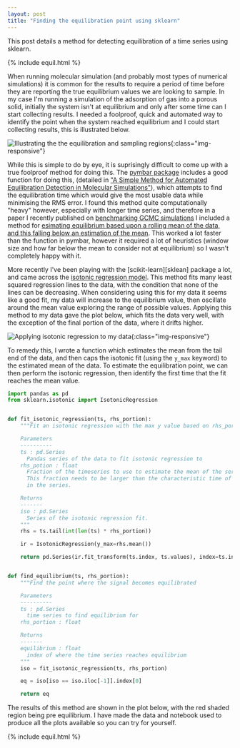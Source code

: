 ```yaml
---
layout: post
title: "Finding the equilibration point using sklearn"
---
```



This post details a method for detecting equilibration of a time series using sklearn.

{% include equil.html %}

When running molecular simulation (and probably most types of numerical simulations)
it is common for the results to require a period of time before they are reporting the true equilibrium values we are looking to sample.
In my case I'm running a simulation of the adsorption of gas into a porous solid,
initially the system isn't at equilibrium and only after some time can I start collecting results.
I needed a foolproof, quick and automated way to identify the point when the system reached equilibrium and I could start collecting results,
this is illustrated below.

![Illustrating the the equilibration and sampling regions]({{site.data}}/equil1.png){:class="img-responsive"}

While this is simple to do by eye, it is suprisingly difficult to come up with a true foolproof method for doing this.
The [pymbar package][pymbar] includes a good function for doing this, (detailed in ["A Simple Method for Automated Equilibration Detection in Molecular Simulations"][equilibration]),
which attempts to find the equilibration time which would give the most usable data while minimising the RMS error.
I found this method quite computationally "heavy" however, especially with longer time series,
and therefore in a paper I recently published on [benchmarking GCMC simulations][gcmcbenchmarking]
I included a method for [esimating equilibrium based upon a rolling mean of the data, and this falling below an estimation of the mean][rollingmean].
This worked a lot faster than the function in pymbar, however it required a lot of heuristics (window size and how far below the mean to consider not at equilibrium) so I wasn't completely happy with it.

More recently I've been playing with the [scikit-learn][sklean] package a lot,
and came across the [isotonic regression model][isotonic].
This method fits many least squared regression lines to the data,
with the condition that none of the lines can be decreasing.
When considering using this for my data it seems like a good fit,
my data will increase to the equilibrium value, then oscillate around the mean value exploring the range of possible values.
Applying this method to my data gave the plot below, which fits the data very well, with the exception of the final portion of the data, where it drifts higher.

![Applying isotonic regression to my data]({{site.data}}/equil2.png){:class="img-responsive"}

To remedy this, I wrote a function which estimates the mean from the tail end of the data,
and then caps the isotonic fit (using the ``y_max`` keyword) to the estimated mean of the data.
To estimate the equilibration point, we can then perform the isotonic regression,
then identify the first time that the fit reaches the mean value.


```python
import pandas as pd
from sklearn.isotonic import IsotonicRegression


def fit_isotonic_regression(ts, rhs_portion):
	"""Fit an isotonic regression with the max y value based on rhs_portion.

	Parameters
	----------
	ts : pd.Series
	  Pandas series of the data to fit isotonic regression to
	rhs_potion : float
	  Fraction of the timeseries to use to estimate the mean of the series.
	  This fraction needs to be larger than the characteristic time of fluctuations
	  in the series.

	Returns
	-------
	iso : pd.Series
	  Series of the isotonic regression fit.
	"""
	rhs = ts.tail(int(len(ts) * rhs_portion))

	ir = IsotonicRegression(y_max=rhs.mean())

	return pd.Series(ir.fit_transform(ts.index, ts.values), index=ts.index)


def find_equilibrium(ts, rhs_portion):
	"""Find the point where the signal becomes equilibrated

	Parameters
	----------
	ts : pd.Series
	  time series to find equilibrium for
	rhs_portion : float

	Returns
	-------
	equilibrium : float
	  index of where the time series reaches equilibrium
	"""
	iso = fit_isotonic_regression(ts, rhs_portion)

	eq = iso[iso == iso.iloc[-1]].index[0]

	return eq
```

The results of this method are shown in the plot below,
with the red shaded region being pre equilibrium.
I have made the data and notebook used to produce all the plots available so you can try for yourself.


{% include equil.html %}


[pymbar]: https://github.com/choderalab/pymbar
[equilibration]: http://pubs.acs.org/doi/abs/10.1021/acs.jctc.5b00784
[gcmcbenchmarking]: http://www.tandfonline.com/doi/full/10.1080/08927022.2017.1375492
[rollingmean]: https://github.com/richardjgowers/GCMCbenchmarks/blob/master/gcmcbenchmarks/analysis/equil.py
[sklearn]: http://scikit-learn.org/stable/index.html
[isotonic]: http://scikit-learn.org/stable/auto_examples/plot_isotonic_regression.html
[ts]: {{site.data}}/dlm_ts.csv
[notebook]: {{site.data}}/isotonic.ipynb
